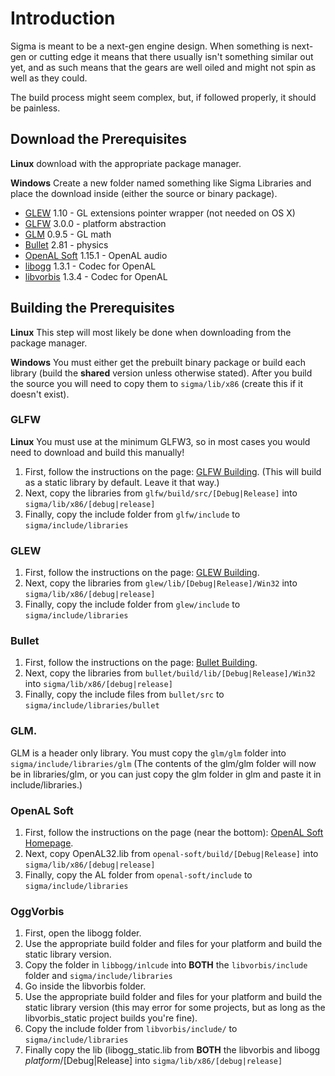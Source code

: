 # Introduction
Sigma is meant to be a next-gen engine design. When something is next-gen or cutting edge it means that there usually isn't something similar out yet, and as such means that the gears are well oiled and might not spin as well as they could.

The build process might seem complex, but, if followed properly, it should be painless.

## Download the Prerequisites
**Linux** download with the appropriate package manager.

**Windows** Create a new folder named something like Sigma Libraries and place the download inside (either the source or binary package).
* [GLEW](http://glew.sourceforge.net/) 1.10 - GL extensions pointer wrapper (not needed on OS X)
* [GLFW](http://www.glfw.org) 3.0.0 - platform abstraction
* [GLM](http://glm.g-truc.net) 0.9.5 - GL math
* [Bullet](http://www.bulletphysics.org) 2.81 - physics
* [OpenAL Soft](http://kcat.strangesoft.net/openal.html) 1.15.1 - OpenAL audio
* [libogg](https://www.xiph.org/ogg/) 1.3.1 - Codec for OpenAL
* [libvorbis](https://www.xiph.org/ogg/) 1.3.4 - Codec for OpenAL

## Building the Prerequisites
**Linux** This step will most likely be done when downloading from the package manager.

**Windows** You must either get the prebuilt binary package or build each library (build the **shared** version unless otherwise stated). After you build the source you will need to copy them to `sigma/lib/x86` (create this if it doesn't exist).
### GLFW
**Linux** You must use at the minimum GLFW3, so in most cases you would need to download and build this manually!

1. First, follow the instructions on the page: [GLFW Building](http://www.glfw.org/docs/latest/compile.html). (This will build as a static library by default. Leave it that way.)
2. Next, copy the libraries from `glfw/build/src/[Debug|Release]` into `sigma/lib/x86/[debug|release]`
3. Finally, copy the include folder from `glfw/include` to `sigma/include/libraries`

### GLEW
1. First, follow the instructions on the page: [GLEW Building](http://glew.sourceforge.net/build.html).
2. Next, copy the libraries from `glew/lib/[Debug|Release]/Win32` into `sigma/lib/x86/[debug|release]`
3. Finally, copy the include folder from `glew/include` to `sigma/include/libraries`

### Bullet
1. First, follow the instructions on the page: [Bullet Building](http://bulletphysics.org/mediawiki-1.5.8/index.php/Installation).
2. Next, copy the libraries from `bullet/build/lib/[Debug|Release]/Win32` into `sigma/lib/x86/[debug|release]`
3. Finally, copy the include files from `bullet/src` to `sigma/include/libraries/bullet`

### GLM.
GLM is a header only library. You must copy the `glm/glm` folder into `sigma/include/libraries/glm` (The contents of the glm/glm folder will now be in libraries/glm, or you can just copy the glm folder in glm and paste it in include/libraries.)

### OpenAL Soft
1. First, follow the instructions on the page (near the bottom): [OpenAL Soft Homepage](http://kcat.strangesoft.net/openal.html).
2. Next, copy OpenAL32.lib from `openal-soft/build/[Debug|Release]` into `sigma/lib/x86/[debug|release]`
3. Finally, copy the AL folder from `openal-soft/include` to `sigma/include/libraries`

### OggVorbis
1. First, open the libogg folder.
2. Use the appropriate build folder and files for your platform and build the static library version.
3. Copy the folder in `libbogg/inlcude` into **BOTH** the `libvorbis/include` folder and `sigma/include/libraries`
4. Go inside the libvorbis folder.
5. Use the appropriate build folder and files for your platform and build the static library version (this may error for some projects, but as long as the libvorbis_static project builds you're fine).
6. Copy the include folder from `libvorbis/include/` to `sigma/include/libraries`
7. Finally copy the lib (libogg_static.lib from **BOTH** the libvorbis and libogg _platform_/[Debug|Release] into `sigma/lib/x86/[debug|release]`